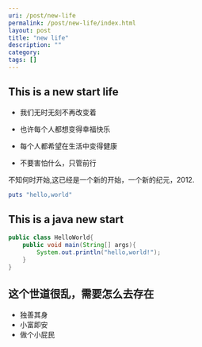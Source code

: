 ```yaml
---
uri: /post/new-life
permalink: /post/new-life/index.html
layout: post
title: "new life"
description: ""
category:
tags: []
---
```

## This is a new start life

* 我们无时无刻不再改变着

* 也许每个人都想变得幸福快乐

* 每个人都希望在生活中变得健康

* 不要害怕什么，只管前行

不知何时开始,这已经是一个新的开始，一个新的纪元，2012.</br>

```ruby
puts "hello,world"
```

## This is a java new start

```java
public class HelloWorld{
    public void main(String[] args){
        System.out.println("hello,world!");
    }
}
```

## 这个世道很乱，需要怎么去存在
* 独善其身
* 小富即安
* 做个小屁民

